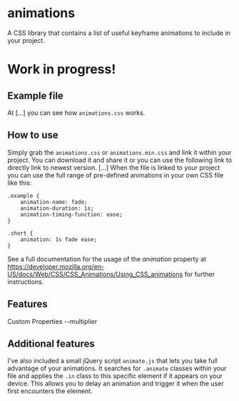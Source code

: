 # animations
A CSS library that contains a list of useful keyframe animations to include in your project.

# Work in progress!

## Example file
At [...] you can see how `animations.css` works.

## How to use
Simply grab the `animations.css` or `animations.min.css` and link it within your project. You can download it and share it or you can use the following link to directly link to newest version. [...]
When the file is linked to your project you can use the full range of pre-defined animations in your own CSS file like this:

    .example {
        animation-name: fade;
        animation-duration: 1s;
        animation-timing-function: ease;
    }
    
    .short {
        animation: 1s fade ease;
    }
    
See a full documentation for the usage of the *animation* property at https://developer.mozilla.org/en-US/docs/Web/CSS/CSS_Animations/Using_CSS_animations for further instructions.

## Features
Custom Properties
--multiplier

## Additional features
I've also included a small jQuery script `animate.js` that lets you take full advantage of your animations. It searches for `.animate` classes within your file and applies the `.in` class to this specific element if it appears on your device. This allows you to delay an animation and trigger it when the user first encounters the element. 